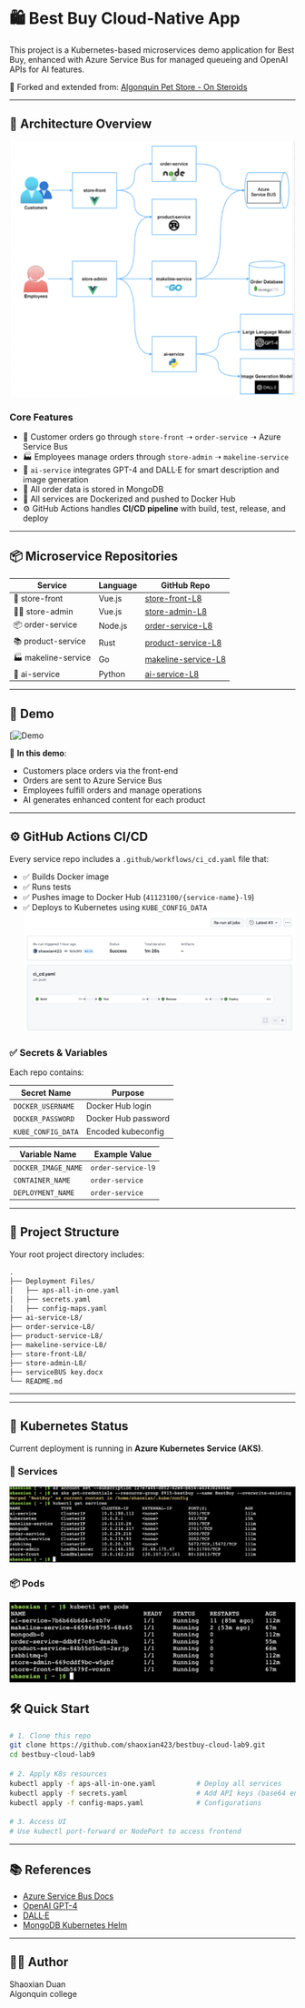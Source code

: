 
# 🛍️ Best Buy Cloud-Native App 

This project is a Kubernetes-based microservices demo application for Best Buy, enhanced with Azure Service Bus for managed queueing and OpenAI APIs for AI features.

🔄 Forked and extended from: [Algonquin Pet Store - On Steroids](https://github.com/ramymohamed10/Lab9_24F_CST8915)

---

## 📐 Architecture Overview

![Architecture](public/a.png)

### Core Features

- 🧾 Customer orders go through `store-front` ➝ `order-service` ➝ Azure Service Bus
- 🏭 Employees manage orders through `store-admin` ➝ `makeline-service`
- 🤖 `ai-service` integrates GPT-4 and DALL·E for smart description and image generation
- 🧊 All order data is stored in MongoDB
- 🐳 All services are Dockerized and pushed to Docker Hub
- ⚙️ GitHub Actions handles **CI/CD pipeline** with build, test, release, and deploy

---

## 📦 Microservice Repositories

| Service           | Language | GitHub Repo |
|-------------------|----------|-------------|
| 🛒 store-front     | Vue.js   | [store-front-L8](https://github.com/shaoxian423/store-front-L8) |
| 🧑‍💼 store-admin     | Vue.js   | [store-admin-L8](https://github.com/shaoxian423/store-admin-L8) |
| 📦 order-service    | Node.js  | [order-service-L8](https://github.com/shaoxian423/order-service-L8) |
| 📚 product-service  | Rust     | [product-service-L8](https://github.com/shaoxian423/product-service-L8) |
| 🏭 makeline-service | Go       | [makeline-service-L8](https://github.com/shaoxian423/makeline-service-L8) |
| 🧠 ai-service       | Python   | [ai-service-L8](https://github.com/shaoxian423/ai-service-L8) |

---

## 🚀 Demo

[![Demo](https://www.youtube.com/watch?v=BZXKxQd015Q)

🎥 **In this demo**:
- Customers place orders via the front-end
- Orders are sent to Azure Service Bus
- Employees fulfill orders and manage operations
- AI generates enhanced content for each product

---

## ⚙️ GitHub Actions CI/CD

Every service repo includes a `.github/workflows/ci_cd.yaml` file that:

- ✅ Builds Docker image
- ✅ Runs tests
- ✅ Pushes image to Docker Hub (`41123100/{service-name}-l9`)
- ✅ Deploys to Kubernetes using `KUBE_CONFIG_DATA`
![Architecture](public/cd.png)
### ✅ Secrets & Variables

Each repo contains:

| Secret Name        | Purpose               |
|--------------------|------------------------|
| `DOCKER_USERNAME`  | Docker Hub login       |
| `DOCKER_PASSWORD`  | Docker Hub password    |
| `KUBE_CONFIG_DATA` | Encoded kubeconfig     |

| Variable Name        | Example Value         |
|----------------------|------------------------|
| `DOCKER_IMAGE_NAME`  | `order-service-l9`     |
| `CONTAINER_NAME`     | `order-service`        |
| `DEPLOYMENT_NAME`    | `order-service`        |

---

## 📁 Project Structure

Your root project directory includes:

```
.
├── Deployment Files/
│   ├── aps-all-in-one.yaml
│   ├── secrets.yaml
│   ├── config-maps.yaml
├── ai-service-L8/
├── order-service-L8/
├── product-service-L8/
├── makeline-service-L8/
├── store-front-L8/
├── store-admin-L8/
├── serviceBUS key.docx
└── README.md
```

---


---

## 📡 Kubernetes Status

Current deployment is running in **Azure Kubernetes Service (AKS)**.

### 🧩 Services

![kubectl get services](public/services.png)

### 📦 Pods

![kubectl get pods](public/pod.png)


## 🛠️ Quick Start

```bash
# 1. Clone this repo
git clone https://github.com/shaoxian423/bestbuy-cloud-lab9.git
cd bestbuy-cloud-lab9

# 2. Apply K8s resources
kubectl apply -f aps-all-in-one.yaml          # Deploy all services
kubectl apply -f secrets.yaml                 # Add API keys (base64 encoded)
kubectl apply -f config-maps.yaml             # Configurations

# 3. Access UI
# Use kubectl port-forward or NodePort to access frontend
```

---

## 📚 References

- [Azure Service Bus Docs](https://learn.microsoft.com/en-us/azure/service-bus-messaging/)
- [OpenAI GPT-4](https://openai.com/gpt-4)
- [DALL·E](https://openai.com/dall-e)
- [MongoDB Kubernetes Helm](https://artifacthub.io/packages/helm/bitnami/mongodb)

---

## 👨‍💻 Author

Shaoxian Duan  
Algonquin college
